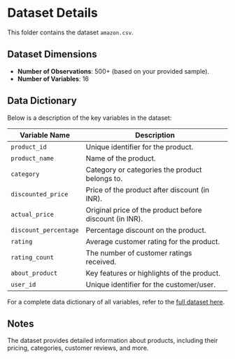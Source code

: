 # Dataset Details

This folder contains the dataset `amazon.csv`.

## Dataset Dimensions
- **Number of Observations**: 500+ (based on your provided sample).
- **Number of Variables**: 16

## Data Dictionary
Below is a description of the key variables in the dataset:

| Variable Name         | Description                                                                                      |
|-----------------------|--------------------------------------------------------------------------------------------------|
| `product_id`          | Unique identifier for the product.                                                              |
| `product_name`        | Name of the product.                                                                             |
| `category`            | Category or categories the product belongs to.                                                  |
| `discounted_price`    | Price of the product after discount (in INR).                                                    |
| `actual_price`        | Original price of the product before discount (in INR).                                          |
| `discount_percentage` | Percentage discount on the product.                                                             |
| `rating`              | Average customer rating for the product.                                                        |
| `rating_count`        | The number of customer ratings received.                                                        |
| `about_product`       | Key features or highlights of the product.                                                      |
| `user_id`             | Unique identifier for the customer/user.                                                        |

For a complete data dictionary of all variables, refer to the [full dataset here](https://github.com/ELih19638/Amazon/blob/main/amazon.csv).

## Notes
The dataset provides detailed information about products, including their pricing, categories, customer reviews, and more.
